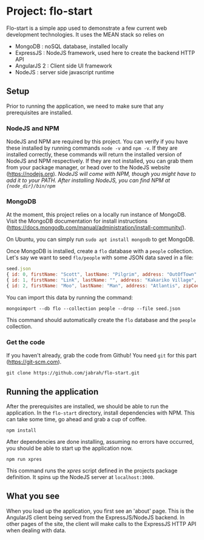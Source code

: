 # Project: flo-start

Flo-start is a simple app used to demonstrate a few current web development technologies. It uses
the MEAN stack so relies on

* MongoDB : noSQL database, installed locally
* ExpressJS : NodeJS framework, used here to create the backend HTTP API
* AngularJS 2 : Client side UI framework
* NodeJS : server side javascript runtime

## Setup

Prior to running the application, we need to make sure that any prerequisites are installed.

### NodeJS and NPM
NodeJS and NPM are required by this project. You can verify if you have these installed
by running commands `node -v` and `npm -v`. If they are installed correctly, these commands
will return the installed version of NodeJS and NPM respectively. If they are not installed,
you can grab them from your package manager, or head over to the NodeJS website
(https://nodejs.org). _NodeJS will come with NPM, though you might have to add it to your
PATH. After installing NodeJS, you can find NPM at `{node_dir}/bin/npm`_

### MongoDB
At the moment, this project relies on a locally run instance of MongoDB. Visit the MongoDB
documentation for install instructions (https://docs.mongodb.com/manual/administration/install-community/).

On Ubuntu, you can simply run `sudo apt install mongodb` to get MongoDB.

Once MongoDB is installed, create a `flo` database with a `people` collection. Let's say we want
to seed `flo/people` with some JSON data saved in a file:

``` javascript
seed.json
{ id: 0, firstName: "Scott", lastName: "Pilgrim", address: "OutOfTown", zipCode: 12345, phone: 5555555555, employer: "N/A", iProvider: "NO INSURANCE", iPlanNum: -1 }
{ id: 1, firstName: "Link", lastName: "", address: "Kakariko Village", zipCode: -1, phone: -1, employer: "Kingdom of Hyrule", iProvider: "Fairies", iPlanNum: 2 }
{ id: 2, firstName: "Moo", lastName: "Man", address: "Atlantis", zipCode: 30303, phone: 5555555556, employer: "MooTown Industries", iProvider: "BlueCross", iPlanNum: 6498401 }
```

You can import this data by running the command:

```
mongoimport --db flo --collection people --drop --file seed.json
```

This command should automatically create the `flo` database and the `people` collection.

### Get the code

If you haven't already, grab the code from Github! You need `git` for this part (https://git-scm.com).

```
git clone https://github.com/jabrah/flo-start.git
```

## Running the application

After the prerequisites are installed, we should be able to run the application. In the `flo-start`
directory, install dependencies with NPM. This can take some time, go ahead and grab a cup of coffee.

```
npm install
```

After dependencies are done installing, assuming no errors have occurred, you should be able to
start up the application now.

```
npm run xpres
```

This command runs the _xpres_ script defined in the projects package definition. It spins up
the NodeJS server at `localhost:3000`.

## What you see

When you load up the application, you first see an 'about' page. This is the AngularJS client
being served from the ExpressJS/NodeJS backend. In other pages of the site, the client will
make calls to the ExpressJS HTTP API when dealing with data.
